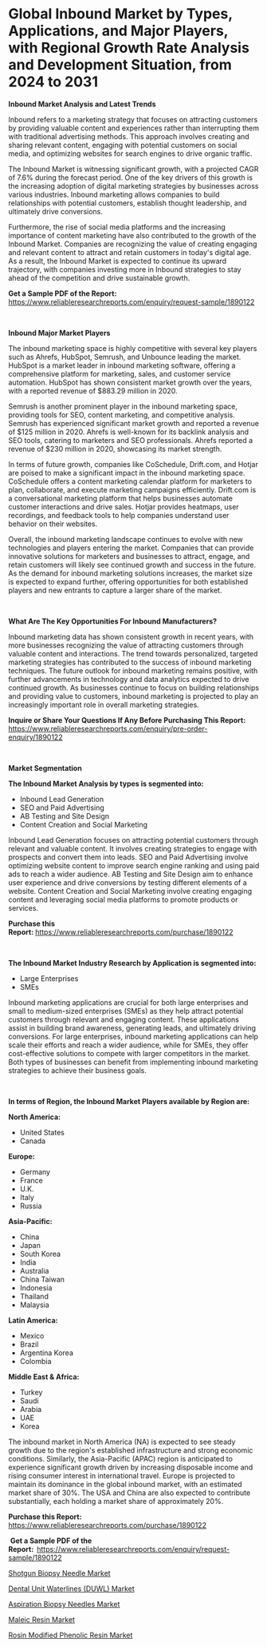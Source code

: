 <p><h1>Global Inbound Market by Types, Applications, and Major Players, with Regional Growth Rate Analysis and Development Situation, from 2024 to 2031</h1></p><p><strong>Inbound Market Analysis and Latest Trends</strong></p>
<p><p>Inbound refers to a marketing strategy that focuses on attracting customers by providing valuable content and experiences rather than interrupting them with traditional advertising methods. This approach involves creating and sharing relevant content, engaging with potential customers on social media, and optimizing websites for search engines to drive organic traffic.</p><p>The Inbound Market is witnessing significant growth, with a projected CAGR of 7.6% during the forecast period. One of the key drivers of this growth is the increasing adoption of digital marketing strategies by businesses across various industries. Inbound marketing allows companies to build relationships with potential customers, establish thought leadership, and ultimately drive conversions.</p><p>Furthermore, the rise of social media platforms and the increasing importance of content marketing have also contributed to the growth of the Inbound Market. Companies are recognizing the value of creating engaging and relevant content to attract and retain customers in today's digital age. As a result, the Inbound Market is expected to continue its upward trajectory, with companies investing more in Inbound strategies to stay ahead of the competition and drive sustainable growth.</p></p>
<p><strong>Get a Sample PDF of the Report:&nbsp;</strong> <a href="https://www.reliableresearchreports.com/enquiry/request-sample/1890122">https://www.reliableresearchreports.com/enquiry/request-sample/1890122</a></p>
<p>&nbsp;</p>
<p><strong>Inbound Major Market Players</strong></p>
<p><p>The inbound marketing space is highly competitive with several key players such as Ahrefs, HubSpot, Semrush, and Unbounce leading the market. HubSpot is a market leader in inbound marketing software, offering a comprehensive platform for marketing, sales, and customer service automation. HubSpot has shown consistent market growth over the years, with a reported revenue of $883.29 million in 2020.</p><p>Semrush is another prominent player in the inbound marketing space, providing tools for SEO, content marketing, and competitive analysis. Semrush has experienced significant market growth and reported a revenue of $125 million in 2020. Ahrefs is well-known for its backlink analysis and SEO tools, catering to marketers and SEO professionals. Ahrefs reported a revenue of $230 million in 2020, showcasing its market strength.</p><p>In terms of future growth, companies like CoSchedule, Drift.com, and Hotjar are poised to make a significant impact in the inbound marketing space. CoSchedule offers a content marketing calendar platform for marketers to plan, collaborate, and execute marketing campaigns efficiently. Drift.com is a conversational marketing platform that helps businesses automate customer interactions and drive sales. Hotjar provides heatmaps, user recordings, and feedback tools to help companies understand user behavior on their websites.</p><p>Overall, the inbound marketing landscape continues to evolve with new technologies and players entering the market. Companies that can provide innovative solutions for marketers and businesses to attract, engage, and retain customers will likely see continued growth and success in the future. As the demand for inbound marketing solutions increases, the market size is expected to expand further, offering opportunities for both established players and new entrants to capture a larger share of the market.</p></p>
<p>&nbsp;</p>
<p><strong>What Are The Key Opportunities For Inbound Manufacturers?</strong></p>
<p><p>Inbound marketing data has shown consistent growth in recent years, with more businesses recognizing the value of attracting customers through valuable content and interactions. The trend towards personalized, targeted marketing strategies has contributed to the success of inbound marketing techniques. The future outlook for inbound marketing remains positive, with further advancements in technology and data analytics expected to drive continued growth. As businesses continue to focus on building relationships and providing value to customers, inbound marketing is projected to play an increasingly important role in overall marketing strategies.</p></p>
<p><strong>Inquire or Share Your Questions If Any Before Purchasing This Report:</strong> <a href="https://www.reliableresearchreports.com/enquiry/pre-order-enquiry/1890122">https://www.reliableresearchreports.com/enquiry/pre-order-enquiry/1890122</a></p>
<p>&nbsp;</p>
<p><strong>Market Segmentation</strong></p>
<p><strong>The Inbound Market Analysis by types is segmented into:</strong></p>
<p><ul><li>Inbound Lead Generation</li><li>SEO and Paid Advertising</li><li>AB Testing and Site Design</li><li>Content Creation and Social Marketing</li></ul></p>
<p><p>Inbound Lead Generation focuses on attracting potential customers through relevant and valuable content. It involves creating strategies to engage with prospects and convert them into leads. SEO and Paid Advertising involve optimizing website content to improve search engine ranking and using paid ads to reach a wider audience. AB Testing and Site Design aim to enhance user experience and drive conversions by testing different elements of a website. Content Creation and Social Marketing involve creating engaging content and leveraging social media platforms to promote products or services.</p></p>
<p><strong>Purchase this Report:&nbsp;</strong><a href="https://www.reliableresearchreports.com/purchase/1890122">https://www.reliableresearchreports.com/purchase/1890122</a></p>
<p>&nbsp;</p>
<p><strong>The Inbound Market Industry Research by Application is segmented into:</strong></p>
<p><ul><li>Large Enterprises</li><li>SMEs</li></ul></p>
<p><p>Inbound marketing applications are crucial for both large enterprises and small to medium-sized enterprises (SMEs) as they help attract potential customers through relevant and engaging content. These applications assist in building brand awareness, generating leads, and ultimately driving conversions. For large enterprises, inbound marketing applications can help scale their efforts and reach a wider audience, while for SMEs, they offer cost-effective solutions to compete with larger competitors in the market. Both types of businesses can benefit from implementing inbound marketing strategies to achieve their business goals.</p></p>
<p>&nbsp;</p>
<p><strong>In terms of Region, the Inbound Market Players available by Region are:</strong></p>
<p>
    <p> <strong> North America: </strong>
        <ul>
            <li>United States</li>
            <li>Canada</li>
        </ul>
        </p> 
    <p> <strong> Europe: </strong>
        <ul>
            <li>Germany</li>
            <li>France</li>
            <li>U.K.</li>
            <li>Italy</li>
            <li>Russia</li>
        </ul>
        </p> 
    <p> <strong> Asia-Pacific: </strong>
        <ul>
            <li>China</li>
            <li>Japan</li>
            <li>South Korea</li>
            <li>India</li>
            <li>Australia</li>
            <li>China Taiwan</li>
            <li>Indonesia</li>
            <li>Thailand</li>
            <li>Malaysia</li>
        </ul>
        </p> 
    <p> <strong> Latin America: </strong>
        <ul>
            <li>Mexico</li>
            <li>Brazil</li>
            <li>Argentina Korea</li>
            <li>Colombia</li>
        </ul>
        </p> 
    <p> <strong> Middle East & Africa: </strong>
        <ul>
            <li>Turkey</li>
            <li>Saudi</li>
            <li>Arabia</li>
            <li>UAE</li>
            <li>Korea</li>
        </ul>
    </p>
    </p>
<p><p>The inbound market in North America (NA) is expected to see steady growth due to the region's established infrastructure and strong economic conditions. Similarly, the Asia-Pacific (APAC) region is anticipated to experience significant growth driven by increasing disposable income and rising consumer interest in international travel. Europe is projected to maintain its dominance in the global inbound market, with an estimated market share of 30%. The USA and China are also expected to contribute substantially, each holding a market share of approximately 20%.</p></p>
<p><strong>Purchase this Report: </strong><a href="https://www.reliableresearchreports.com/purchase/1890122">https://www.reliableresearchreports.com/purchase/1890122</a></p>
<p>&nbsp;<strong>Get a Sample PDF of the Report:&nbsp;&nbsp;</strong><a href="https://www.reliableresearchreports.com/enquiry/request-sample/1890122">https://www.reliableresearchreports.com/enquiry/request-sample/1890122</a></p>
<p><strong></strong></p>
<p><p><a href="https://github.com/bobicer/Market-Research-Report-List-2/blob/main/shotgun-biopsy-needle-market.md">Shotgun Biopsy Needle Market</a></p><p><a href="https://angry-finch-aaf.notion.site/Dental-Unit-Waterlines-DUWL-Market-Analysis-and-Market-Size-Global-Industry-Overview-Market-Segm-8086037a5e154775a6afc45e5387b5aa">Dental Unit Waterlines (DUWL) Market</a></p><p><a href="https://github.com/globismark/Market-Research-Report-List-2/blob/main/aspiration-biopsy-needles-market.md">Aspiration Biopsy Needles Market</a></p><p><a href="https://view.publitas.com/reportprime-1/maleic-resin-market-with-the-goal-of-estimating-the-market-size-and-future-growth-potential-of-various-market-segments-based-on-component-applications-end-user-and-region/">Maleic Resin Market</a></p><p><a href="https://view.publitas.com/reportprime-1/rosin-modified-phenolic-resin-market-insights-market-players-and-forecast-till-2031/">Rosin Modified Phenolic Resin Market</a></p></p>